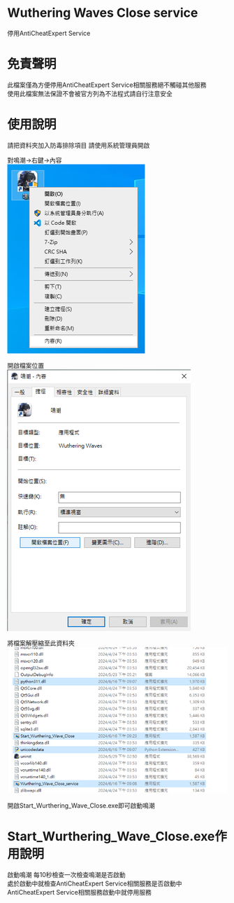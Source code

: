 # Wuthering Waves Close service  
  停用AntiCheatExpert Service
# 免責聲明
此檔案僅為方便停用AntiCheatExpert Service相關服務絕不觸碰其他服務  
使用此檔案無法保證不會被官方列為不法程式請自行注意安全

# 使用說明
請把資料夾加入防毒排除項目
請使用系統管理員開啟

對鳴潮->右鍵->內容  
![image](https://github.com/m216884792/Wurthering_Wave_Close_service/blob/main/img/1.png)  

開啟檔案位置  
![image](https://github.com/m216884792/Wurthering_Wave_Close_service/blob/main/img/2.png)  

將檔案解壓縮至此資料夾  
![image](https://github.com/m216884792/Wurthering_Wave_Close_service/blob/main/img/3.png)  

開啟Start_Wurthering_Wave_Close.exe即可啟動鳴潮

# Start_Wurthering_Wave_Close.exe作用說明  
啟動鳴潮
每10秒檢查一次檢查鳴潮是否啟動  
處於啟動中就檢查AntiCheatExpert Service相關服務是否啟動中  
AntiCheatExpert Service相關服務啟動中就停用服務

  
